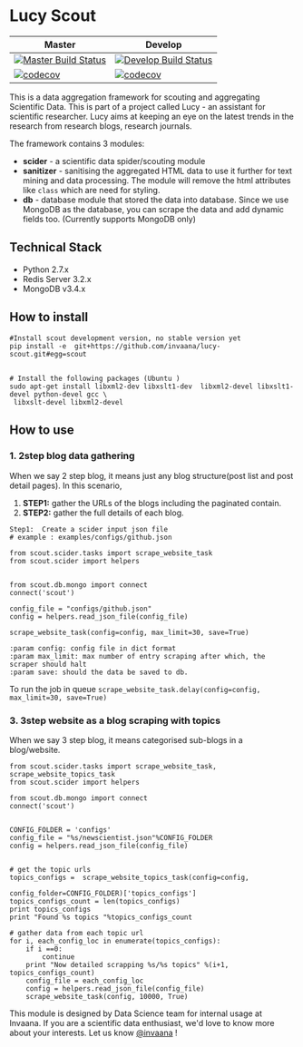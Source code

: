 # Lucy Scout  



 

| Master | Develop   |  
|------- | -------   | 
|  [![Master Build Status](https://travis-ci.org/invaana/lucy-scout.svg?branch=master)](https://travis-ci.org/invaana/lucy-scout) | [![Develop Build Status](https://travis-ci.org/invaana/lucy-scout.svg?branch=develop)](https://travis-ci.org/invaana/lucy-scout)  | 
|  [![codecov](https://codecov.io/gh/invaana/lucy-scout/branch/master/graph/badge.svg)](https://codecov.io/gh/invaana/lucy-scout) |  [![codecov](https://codecov.io/gh/invaana/lucy-scout/branch/develop/graph/badge.svg)](https://codecov.io/gh/invaana/lucy-scout) | 


This is a data aggregation framework for scouting and aggregating Scientific Data. This is part of a project called 
Lucy - an assistant for scientific researcher. Lucy aims at keeping an eye on the latest trends in the research from 
 research blogs, research journals.
 
 
The framework contains 3 modules:

- **scider** - a scientific data spider/scouting module  
- **sanitizer** - sanitising the aggregated HTML data to use it further for text mining and data processing. 
The module will remove the html attributes like `class` which are need for styling.
- **db** - database module that stored the data into database. Since we use MongoDB as the database,
 you can scrape the data and add dynamic fields too. (Currently supports MongoDB only)



## Technical Stack

- Python 2.7.x
- Redis Server 3.2.x
- MongoDB v3.4.x


## How to install
```
#Install scout development version, no stable version yet
pip install -e  git+https://github.com/invaana/lucy-scout.git#egg=scout

```


## 
```
# Install the following packages (Ubuntu )
sudo apt-get install libxml2-dev libxslt1-dev  libxml2-devel libxslt1-devel python-devel gcc \
 libxslt-devel libxml2-devel
```

 
## How to use

### 1. 2step blog data gathering

When we say 2 step blog, it means just any blog structure(post list and post detail pages). In this scenario, 

1. **STEP1:** gather the URLs of the blogs including the paginated contain.
2. **STEP2:** gather the full details of each blog.


```
Step1:  Create a scider input json file 
# example : examples/configs/github.json

from scout.scider.tasks import scrape_website_task
from scout.scider import helpers


from scout.db.mongo import connect
connect('scout')

config_file = "configs/github.json"
config = helpers.read_json_file(config_file)

scrape_website_task(config=config, max_limit=30, save=True) 

:param config: config file in dict format
:param max_limit: max number of entry scraping after which, the scraper should halt
:param save: should the data be saved to db.

```

To run the job in queue `scrape_website_task.delay(config=config, max_limit=30, save=True)`



### 3. 3step website as a blog scraping with topics

When we say 3 step blog, it means categorised sub-blogs in a blog/website.  

```
from scout.scider.tasks import scrape_website_task, scrape_website_topics_task
from scout.scider import helpers

from scout.db.mongo import connect
connect('scout')


CONFIG_FOLDER = 'configs'
config_file = "%s/newscientist.json"%CONFIG_FOLDER
config = helpers.read_json_file(config_file)


# get the topic urls
topics_configs =  scrape_website_topics_task(config=config,
                                             config_folder=CONFIG_FOLDER)['topics_configs']
topics_configs_count = len(topics_configs)
print topics_configs
print "Found %s topics "%topics_configs_count

# gather data from each topic url
for i, each_config_loc in enumerate(topics_configs):
    if i ==0:
        continue
    print "Now detailed scrapping %s/%s topics" %(i+1, topics_configs_count)
    config_file = each_config_loc
    config = helpers.read_json_file(config_file)
    scrape_website_task(config, 10000, True)

```

 


This module is designed by Data Science team for internal usage at Invaana. 
If you are a scientific data enthusiast, we'd love to know more about your interests. 
Let us know [@invaana](http://twitter.com/invaana) !